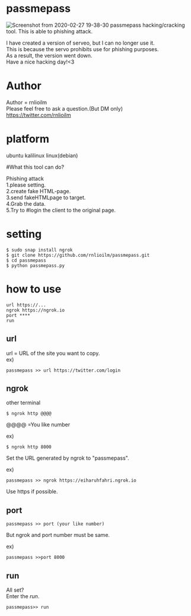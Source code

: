 # passmepass  
![Screenshot from 2020-02-27 19-38-30](https://user-images.githubusercontent.com/47826962/75437138-15de9b00-5999-11ea-80d4-acdbfc9a3662.png)
passmepass 
hacking/cracking tool.
This is able to phishing attack.  


I have created a version of serveo, but I can no longer use it.  
This is because the servo prohibits use for phishing purposes.  
As a result, the version went down.  
Have a nice hacking day!<3  

# Author  
Author = rnlioilm  
Please feel free to ask a question.(But DM only)  
https://twitter.com/rnlioilm  

# platform
ubuntu kalilinux
linux(debian)


#What this tool can do?

Phishing attack  
1.please setting.  
2.create fake HTML-page.  
3.send fakeHTMLpage to target.  
4.Grab the data.  
5.Try to #login the client to the original page.  


# setting  

```
$ sudo snap install ngrok
$ git clone https://github.com/rnlioilm/passmepass.git  
$ cd passmepass  
$ python passmepass.py
```
# how to use 
```
url https://...  
ngrok https://ngrok.io  
port ****  
run  
```
## url

url = URL of the site you want to copy.  
ex)  
```
passmepass >> url https://twitter.com/login  
```

## ngrok
other terminal  

```
$ ngrok http @@@@
```
@@@@ =You like number  

ex)  

```
$ ngrok http 8000
```
  
Set the URL generated by ngrok to "passmepass".  

ex)
```
passmepass >> ngrok https://eiharuhfahri.ngrok.io  
```
  
Use https if possible.  

## port
```
passmepass >> port (your like number)  
```
  
  
But ngrok and port number must be same.
 
ex)  
```
passmepass >>port 8000  
```

## run

All set?  
Enter the *run*.  

```
passmepass>> run
```

